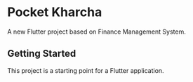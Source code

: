 # Pocket Kharcha

A new Flutter project based on Finance Management System.

## Getting Started

This project is a starting point for a Flutter application.



